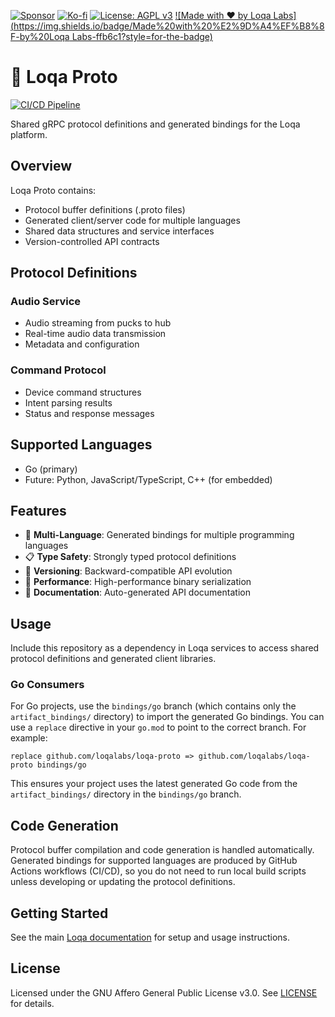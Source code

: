 [![Sponsor](https://img.shields.io/badge/Sponsor-Loqa-ff69b4?logo=githubsponsors&style=for-the-badge)](https://github.com/sponsors/annabarnes1138)
[![Ko-fi](https://img.shields.io/badge/Buy%20me%20a%20coffee-Ko--fi-FF5E5B?logo=ko-fi&logoColor=white&style=for-the-badge)](https://ko-fi.com/annabarnes)
[![License: AGPL v3](https://img.shields.io/badge/License-AGPL--3.0-blue?style=for-the-badge)](LICENSE)
[![Made with ❤️ by Loqa Labs](https://img.shields.io/badge/Made%20with%20%E2%9D%A4%EF%B8%8F-by%20Loqa Labs-ffb6c1?style=for-the-badge)](https://loqalabs.com)

# 📡 Loqa Proto

[![CI/CD Pipeline](https://github.com/loqalabs/loqa-proto/actions/workflows/ci.yml/badge.svg)](https://github.com/loqalabs/loqa-proto/actions/workflows/ci.yml)

Shared gRPC protocol definitions and generated bindings for the Loqa platform.

## Overview

Loqa Proto contains:
- Protocol buffer definitions (.proto files)
- Generated client/server code for multiple languages
- Shared data structures and service interfaces
- Version-controlled API contracts

## Protocol Definitions

### Audio Service
- Audio streaming from pucks to hub
- Real-time audio data transmission
- Metadata and configuration

### Command Protocol
- Device command structures
- Intent parsing results
- Status and response messages

## Supported Languages

- Go (primary)
- Future: Python, JavaScript/TypeScript, C++ (for embedded)

## Features

- 🔌 **Multi-Language**: Generated bindings for multiple programming languages
- 📋 **Type Safety**: Strongly typed protocol definitions
- 🔄 **Versioning**: Backward-compatible API evolution
- 🚀 **Performance**: High-performance binary serialization
- 📖 **Documentation**: Auto-generated API documentation

## Usage

Include this repository as a dependency in Loqa services to access shared protocol definitions and generated client libraries.

### Go Consumers

For Go projects, use the `bindings/go` branch (which contains only the `artifact_bindings/` directory) to import the generated Go bindings. You can use a `replace` directive in your `go.mod` to point to the correct branch. For example:

```
replace github.com/loqalabs/loqa-proto => github.com/loqalabs/loqa-proto bindings/go
```

This ensures your project uses the latest generated Go code from the `artifact_bindings/` directory in the `bindings/go` branch.

## Code Generation

Protocol buffer compilation and code generation is handled automatically. Generated bindings for supported languages are produced by GitHub Actions workflows (CI/CD), so you do not need to run local build scripts unless developing or updating the protocol definitions.

## Getting Started

See the main [Loqa documentation](https://github.com/loqalabs/loqa) for setup and usage instructions.

## License

Licensed under the GNU Affero General Public License v3.0. See [LICENSE](LICENSE) for details. 
 
 
